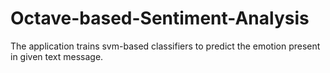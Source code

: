 # Octave-based-Sentiment-Analysis
The application trains svm-based classifiers to predict the emotion present in given text message.
